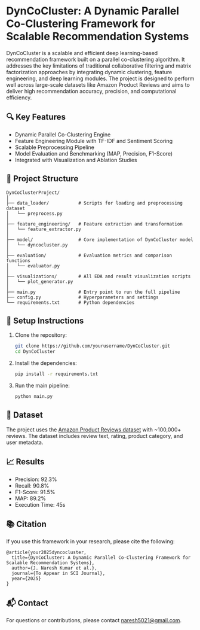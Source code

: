 
# DynCoCluster: A Dynamic Parallel Co-Clustering Framework for Scalable Recommendation Systems

DynCoCluster is a scalable and efficient deep learning-based recommendation framework built on a parallel co-clustering algorithm. It addresses the key limitations of traditional collaborative filtering and matrix factorization approaches by integrating dynamic clustering, feature engineering, and deep learning modules. The project is designed to perform well across large-scale datasets like Amazon Product Reviews and aims to deliver high recommendation accuracy, precision, and computational efficiency.

## 🔍 Key Features

- Dynamic Parallel Co-Clustering Engine
- Feature Engineering Module with TF-IDF and Sentiment Scoring
- Scalable Preprocessing Pipeline
- Model Evaluation and Benchmarking (MAP, Precision, F1-Score)
- Integrated with Visualization and Ablation Studies

## 📁 Project Structure

```
DynCoClusterProject/
│
├── data_loader/           # Scripts for loading and preprocessing dataset
│   └── preprocess.py
│
├── feature_engineering/   # Feature extraction and transformation
│   └── feature_extractor.py
│
├── model/                 # Core implementation of DynCoCluster model
│   └── dyncocluster.py
│
├── evaluation/            # Evaluation metrics and comparison functions
│   └── evaluator.py
│
├── visualizations/        # All EDA and result visualization scripts
│   └── plot_generator.py
│
├── main.py                # Entry point to run the full pipeline
├── config.py              # Hyperparameters and settings
└── requirements.txt       # Python dependencies
```

## 🚀 Setup Instructions

1. Clone the repository:
   ```bash
   git clone https://github.com/yourusername/DynCoCluster.git
   cd DynCoCluster
   ```

2. Install the dependencies:
   ```bash
   pip install -r requirements.txt
   ```

3. Run the main pipeline:
   ```bash
   python main.py
   ```

## 🧪 Dataset

The project uses the [Amazon Product Reviews dataset](https://nijianmo.github.io/amazon/index.html) with ~100,000+ reviews. The dataset includes review text, rating, product category, and user metadata.

## 📈 Results

- Precision: 92.3%
- Recall: 90.8%
- F1-Score: 91.5%
- MAP: 89.2%
- Execution Time: 45s

## 📚 Citation

If you use this framework in your research, please cite the following:

```
@article{your2025dyncocluster,
  title={DynCoCluster: A Dynamic Parallel Co-Clustering Framework for Scalable Recommendation Systems},
  author={J. Naresh Kumar et al.},
  journal={To Appear in SCI Journal},
  year={2025}
}
```

## 📬 Contact

For questions or contributions, please contact naresh5021@gmail.com.
